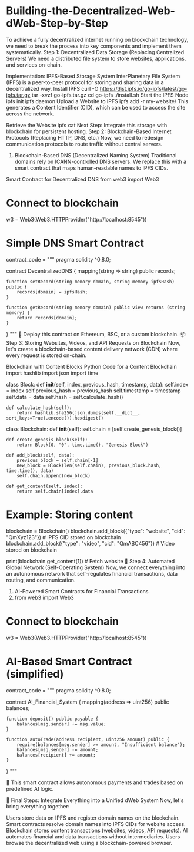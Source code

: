 # Building-the-Decentralized-Web-dWeb-Step-by-Step
To achieve a fully decentralized internet running on blockchain technology, we need to break the process into key components and implement them systematically.
Step 1: Decentralized Data Storage (Replacing Centralized Servers)
We need a distributed file system to store websites, applications, and services on-chain.

Implementation: IPFS-Based Storage System
InterPlanetary File System (IPFS) is a peer-to-peer protocol for storing and sharing data in a decentralized way.
Install IPFS
curl -O https://dist.ipfs.io/go-ipfs/latest/go-ipfs.tar.gz
tar -xvzf go-ipfs.tar.gz
cd go-ipfs
./install.sh
Start the IPFS Node
ipfs init
ipfs daemon
Upload a Website to IPFS
ipfs add -r my-website/
This generates a Content Identifier (CID), which can be used to access the site across the network.

Retrieve the Website
ipfs cat <CID>
Next Step: Integrate this storage with blockchain for persistent hosting.
Step 2: Blockchain-Based Internet Protocols (Replacing HTTP, DNS, etc.)
Now, we need to redesign communication protocols to route traffic without central servers.

1. Blockchain-Based DNS (Decentralized Naming System)
Traditional domains rely on ICANN-controlled DNS servers. We replace this with a smart contract that maps human-readable names to IPFS CIDs.

Smart Contract for Decentralized DNS
from web3 import Web3

# Connect to blockchain
w3 = Web3(Web3.HTTPProvider("http://localhost:8545"))

# Simple DNS Smart Contract
contract_code = """
pragma solidity ^0.8.0;

contract DecentralizedDNS {
    mapping(string => string) public records;

    function setRecord(string memory domain, string memory ipfsHash) public {
        records[domain] = ipfsHash;
    }

    function getRecord(string memory domain) public view returns (string memory) {
        return records[domain];
    }
}
"""
🔗 Deploy this contract on Ethereum, BSC, or a custom blockchain.
📦 Step 3: Storing Websites, Videos, and API Requests on Blockchain
Now, let's create a blockchain-based content delivery network (CDN) where every request is stored on-chain.

Blockchain with Content Blocks
Python Code for a Content Blockchain
import hashlib
import json
import time

class Block:
    def __init__(self, index, previous_hash, timestamp, data):
        self.index = index
        self.previous_hash = previous_hash
        self.timestamp = timestamp
        self.data = data
        self.hash = self.calculate_hash()

    def calculate_hash(self):
        return hashlib.sha256(json.dumps(self.__dict__, sort_keys=True).encode()).hexdigest()

class Blockchain:
    def __init__(self):
        self.chain = [self.create_genesis_block()]

    def create_genesis_block(self):
        return Block(0, "0", time.time(), "Genesis Block")

    def add_block(self, data):
        previous_block = self.chain[-1]
        new_block = Block(len(self.chain), previous_block.hash, time.time(), data)
        self.chain.append(new_block)

    def get_content(self, index):
        return self.chain[index].data

# Example: Storing content
blockchain = Blockchain()
blockchain.add_block({"type": "website", "cid": "QmXyz123"})  # IPFS CID stored on blockchain
blockchain.add_block({"type": "video", "cid": "QmABC456"})    # Video stored on blockchain

print(blockchain.get_content(1))  # Fetch website
🤖 Step 4: Automated Global Network (Self-Operating System)
Now, we connect everything into an autonomous network that self-regulates financial transactions, data routing, and communication.

1. AI-Powered Smart Contracts for Financial Transactions
2. from web3 import Web3

# Connect to blockchain
w3 = Web3(Web3.HTTPProvider("http://localhost:8545"))

# AI-Based Smart Contract (simplified)
contract_code = """
pragma solidity ^0.8.0;

contract AI_Financial_System {
    mapping(address => uint256) public balances;

    function deposit() public payable {
        balances[msg.sender] += msg.value;
    }

    function autoTrade(address recipient, uint256 amount) public {
        require(balances[msg.sender] >= amount, "Insufficient balance");
        balances[msg.sender] -= amount;
        balances[recipient] += amount;
    }
}
"""

🔗 This smart contract allows autonomous payments and trades based on predefined AI logic.

🎯 Final Steps: Integrate Everything into a Unified dWeb System
Now, let's bring everything together:

Users store data on IPFS and register domain names on the blockchain.
Smart contracts resolve domain names into IPFS CIDs for website access.
Blockchain stores content transactions (websites, videos, API requests).
AI automates financial and data transactions without intermediaries.
Users browse the decentralized web using a blockchain-powered browser.
